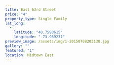 ```yaml
---
title: East 63rd Street
price: "4"
property_type: Single Family
lat_long:
  - 
    latitude: "40.7590615"
    longitude: "-73.969231"
preview_image: /assets/img/1-20150708203138.jpg
gallery: ""
featured: "1"
location: Midtown East
---
```

